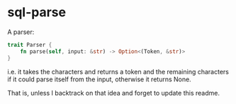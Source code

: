 # sql-parse

A parser:

```rust
trait Parser {
    fn parse(self, input: &str) -> Option<(Token, &str)>
}
```

i.e. it takes the characters and returns a token and the remaining characters if it could parse itself from the input,
otherwise it returns None.

That is, unless I backtrack on that idea and forget to update this readme.
